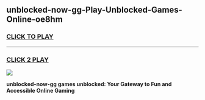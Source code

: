 
## unblocked-now-gg-Play-Unblocked-Games-Online-oe8hm
<h3>
<a href="https://premium76.site?title=unblocked-now-gg&ref=25A">CLICK TO PLAY</a></h3>
<hr>

<h3>
<a href="https://premium76.site?title=unblocked-now-gg&ref=25A">CLICK 2 PLAY</a>
  
</h3>

<a href="https://premium76.site?title=unblocked-now-gg&ref=25A"><img src="https://clearcache.store/games.png"></a>


**unblocked-now-gg games unblocked: Your Gateway to Fun and Accessible Online Gaming**
